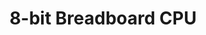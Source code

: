 ---
layout: 8-bit_breadboard_CPU
title: 8-bit Breadboard CPU
featured-img: 8-bit_bb_cpu.png
mathjax: true
overview: Table of Contents
date_parent: "May 27, 2023"
category: parent
similar: 8-bit_breadboard_CPU
parent_url: /8-bit_breadboard_CPU/
permalink: /blog/8-bit_breadboard_CPU/overview/ 
summary: Enhanced version of Ben Eater's 8-bit breadboard computer. 
parent_nav:
  - name: 🤔 Overview
    permalink: /blog/8-bit_breadboard_CPU/overview/
  - name: Nomenclatures
    icon: /assets/img/icons/posts/krename.png 
    permalink: /blog/8-bit_breadboard_CPU/nomenclatures/
  - name: " ⛰️\u00A0\u00A0Basics"
    permalink: /blog/8-bit_breadboard_CPU/basics/
  - type: space
  - type: line
  - category: "Clock"
    small_icon: /assets/img/icons/posts/waveform.gif
  - name: "\u00A0\u00A0\u00A0\u00A0Debugging Clock"
    permalink: /blog/8-bit_breadboard_CPU/debugging_clock/
  - name: "\u00A0\u00A0\u00A0\u00A0Permanent Clock"
    permalink: /blog/8-bit_breadboard_CPU/permanent_clock/
  - type: space
  - name: Buses & GP Regs
    icon: /assets/img/icons/posts/bus.gif
    permalink: /blog/8-bit_breadboard_CPU/buses_&_gprs/
  - type: space
  - type: line
  - category: ➗ ALU
  - name: "\u00A0\u00A0\u00A0\u00A0ALU Primer"
    permalink: /blog/8-bit_breadboard_CPU/alu_primer
  - name: "\u00A0\u00A0\u00A0\u00A0ALU & Flags"
    permalink: /blog/8-bit_breadboard_CPU/alu_&_flags/
  - type: line
  - category: Memory
    icon: /assets/img/icons/posts/RAM.png
  - name: "\u00A0\u00A0\u00A0\u00A0RAM & ROM Primer"
    permalink: /blog/8-bit_breadboard_CPU/ram_&_rom_primer/
  - name: "\u00A0\u00A0\u00A0\u00A0RAM & BR Register"
    permalink: /blog/8-bit_breadboard_CPU/ram_&_transfer_register/
  - type: space
  - name: EPROM Programmer
    icon: /assets/img/icons/posts/rom.png
    permalink: /blog/8-bit_breadboard_CPU/eprom_programmer/
  - name: Numerical Display
    icon: /assets/img/icons/posts/segmented_display.png
    permalink: /blog/8-bit_breadboard_CPU/numerical_display
  - name: "\u00A0 ↕️ \u00A0PC & Stack Pointer"
    permalink: /blog/8-bit_breadboard_CPU/pc_&_sp/
  - type: line
  - category: Control
    icon: /assets/img/icons/posts/cu.png
  - name: "\u00A0\u00A0\u00A0\u00A0Control Unit & IR"
    permalink: /blog/8-bit_breadboard_CPU/cu_&_ir
  - name: "\u00A0\u00A0\u00A0\u00A0Assembly"
    permalink: /blog/8-bit_breadboard_CPU/assembly
  - name: "\u00A0\u00A0\u00A0\u00A0Microcode Generator"
    permalink: /blog/8-bit_breadboard_CPU/microcode_generator
  - name: "\u00A0\u00A0\u00A0\u00A0Instructions"
    permalink: /blog/8-bit_breadboard_CPU/instructions
  - name: "\u00A0⚫ \u00A0OLED"
    permalink: /blog/8-bit_breadboard_CPU/oled_display/
---